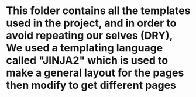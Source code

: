 # This folder contains all the templates used in the project, and in order to avoid repeating our selves (DRY), We used a templating language called "JINJA2" which is used to make a general layout for the pages then modify to get different pages